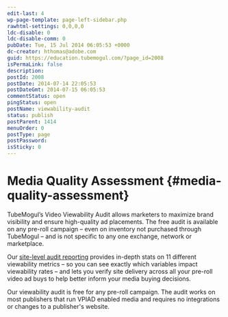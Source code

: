 ```yaml
---
edit-last: 4
wp-page-template: page-left-sidebar.php
rawhtml-settings: 0,0,0,0
ldc-disable: 0
ldc-disable-comm: 0
pubDate: Tue, 15 Jul 2014 06:05:53 +0000
dc-creator: hthomas@adobe.com
guid: https://education.tubemogul.com/?page_id=2008
isPermaLink: false
description: 
postId: 2008
postDate: 2014-07-14 22:05:53
postDateGmt: 2014-07-15 06:05:53
commentStatus: open
pingStatus: open
postName: viewability-audit
status: publish
postParent: 1414
menuOrder: 0
postType: page
postPassword: 
isSticky: 0
---
```


# Media Quality Assessment {#media-quality-assessment}

TubeMogul’s Video Viewability Audit allows marketers to maximize brand visibility and ensure high-quality ad placements. The free audit is available on any pre-roll campaign – even on inventory not purchased through TubeMogul – and is not specific to any one exchange, network or marketplace.
  
Our [site-level audit reporting](../../../user-guide/measurement/viewability.md) provides in-depth stats on 11 different viewability metrics – so you can see exactly which variables impact viewability rates – and lets you verify site delivery across all your pre-roll video ad buys to help better inform your media buying decisions.

Our viewability audit is free for any pre-roll campaign. The audit works on most publishers that run VPIAD enabled media and requires no integrations or changes to a publisher's website.
